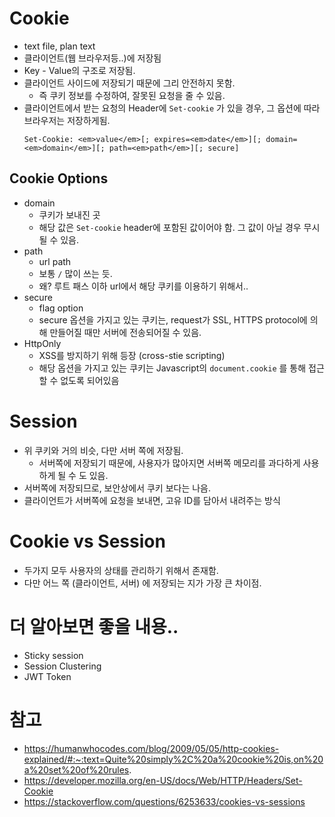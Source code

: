 # Cookie
- text file, plan text
- 클라이언트(웹 브라우저등..)에 저장됨
- Key - Value의 구조로 저장됨.
- 클라이언트 사이드에 저장되기 때문에 그리 안전하지 못함.
    - 즉 쿠키 정보를 수정하여, 잘못된 요청을 줄 수 있음.
- 클라이언트에서 받는 요청의 Header에 `Set-cookie` 가 있을 경우, 그 옵션에 따라 브라우저는 저장하게됨. 
    ```
    Set-Cookie: <em>value</em>[; expires=<em>date</em>][; domain=<em>domain</em>][; path=<em>path</em>][; secure]
    ```

## Cookie Options 
- domain
    - 쿠키가 보내진 곳
    - 해당 값은 `Set-cookie` header에 포함된 값이어야 함. 그 값이 아닐 경우 무시될 수 있음.
- path
    - url path
    - 보통 `/` 많이 쓰는 듯.
    - 왜? 루트 패스 이하 url에서 해당 쿠키를 이용하기 위해서..
- secure
    - flag option
    - secure 옵션을 가지고 있는 쿠키는, request가 SSL, HTTPS protocol에 의해 만들어질 때만 서버에 전송되어질 수 있음.
- HttpOnly
    - XSS를 방지하기 위해 등장 (cross-stie scripting)
    - 해당 옵션을 가지고 있는 쿠키는 Javascript의 `document.cookie` 를 통해 접근할 수 없도록 되어있음


# Session
- 위 쿠키와 거의 비슷, 다만 서버 쪽에 저장됨.
    - 서버쪽에 저장되기 때문에, 사용자가 많아지면 서버쪽 메모리를 과다하게 사용하게 될 수 도 있음.
- 서버쪽에 저장되므로, 보안상에서 쿠키 보다는 나음.
- 클라이언트가 서버쪽에 요청을 보내면, 고유 ID를 담아서 내려주는 방식


# Cookie vs Session
- 두가지 모두 사용자의 상태를 관리하기 위해서 존재함.
- 다만 어느 쪽 (클라이언트, 서버) 에 저장되는 지가 가장 큰 차이점.

# 더 알아보면 좋을 내용..
- Sticky session
- Session Clustering
- JWT Token


# 참고
- https://humanwhocodes.com/blog/2009/05/05/http-cookies-explained/#:~:text=Quite%20simply%2C%20a%20cookie%20is,on%20a%20set%20of%20rules.
- https://developer.mozilla.org/en-US/docs/Web/HTTP/Headers/Set-Cookie
- https://stackoverflow.com/questions/6253633/cookies-vs-sessions